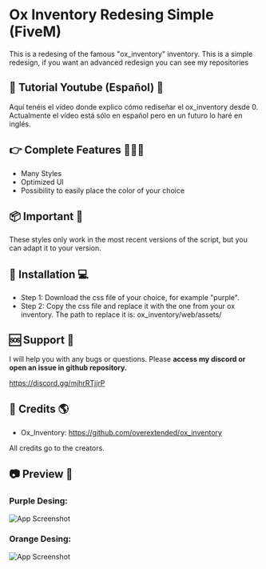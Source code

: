 
# Ox Inventory Redesing Simple (FiveM)

This is a redesing of the famous "ox_inventory" inventory. This is a simple redesign, if you want an advanced redesign you can see my repositories

## 🔴 Tutorial Youtube (Español) 🎥

Aquí tenéis el vídeo donde explico cómo rediseñar el ox_inventory desde 0. Actualmente el vídeo está sólo en español pero en un futuro lo haré en inglés.

## 👉 Complete Features 👷🏾‍♀️

- Many Styles
- Optimized UI
- Possibility to easily place the color of your choice

## 📦 Important 📜

These styles only work in the most recent versions of the script, but you can adapt it to your version. 

## 🚀 Installation 💻

- Step 1: Download the css file of your choice, for example "purple".
- Step 2: Copy the css file and replace it with the one from your ox inventory.  The path to replace it is: ox_inventory/web/assets/    


## 🆘 Support 🎈
I will help you with any bugs or questions. Please **access my discord or open an issue in github repository.**

https://discord.gg/mjhrRTjjrP

## 🧑 Credits 🌎

- Ox_Inventory: https://github.com/overextended/ox_inventory

All credits go to the creators.

## 📷 Preview 📂

### Purple Desing: 

![App Screenshot](https://cdn.discordapp.com/attachments/1169794060421189662/1188933188748312596/image.png?ex=659c5351&is=6589de51&hm=4836576f72aab38e21df1be1666b0d2a78a34b66491f4fe86cfca1b235350638&)

### Orange Desing:

![App Screenshot](https://media.discordapp.net/attachments/1169794060421189662/1188933405572874302/image.png?ex=659c5385&is=6589de85&hm=18b748c2078b4071dc114a62664756c2332809976faafc6151fa2729cdaa0527&=&format=webp&quality=lossless&width=1070&height=508)
